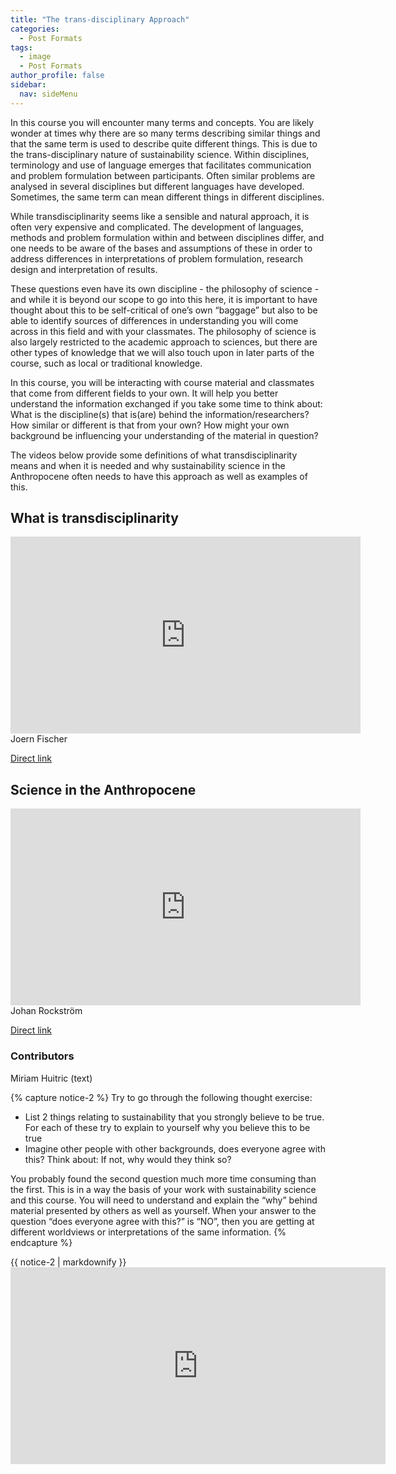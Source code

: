 ```yaml
---
title: "The trans-disciplinary Approach"
categories:
  - Post Formats
tags:
  - image
  - Post Formats
author_profile: false
sidebar:
  nav: sideMenu
---
```

In this course you will encounter many terms and concepts. You are likely wonder at times why there are so many terms describing similar things and that the same term is used to describe quite different things. This is due to the trans-disciplinary nature of sustainability science. Within disciplines, terminology and use of language emerges that facilitates communication and problem formulation between participants. Often similar problems are analysed in several disciplines but different languages have developed. Sometimes, the same term can mean different things in different disciplines. 

While transdisciplinarity seems like a sensible and natural approach, it is often very expensive and complicated. The development of languages, methods and problem formulation within and between disciplines differ, and one needs to be aware of the bases and assumptions of these in order to address differences in interpretations of problem formulation, research design and interpretation of results.

These questions even have its own discipline - the philosophy of science - and while it is beyond our scope to go into this here, it is important to have thought about this to be self-critical of one’s own “baggage” but also to be able to identify sources of differences in understanding you will come across in this field and with your classmates. The philosophy of science is also largely restricted to the academic approach to sciences, but there are other types of knowledge that we will also touch upon in later parts of the course, such as local or traditional knowledge.

In this course, you will be interacting with course material and classmates that come from different fields to your own. It will help you better understand the information exchanged if you take some time to think about: What is the discipline(s) that is(are) behind the information/researchers? How similar or different is that from your own? How might your own background be influencing your understanding of the material in question?

The videos below provide some definitions of what transdisciplinarity means and when it is needed and why sustainability science in the Anthropocene often needs to have this approach as well as examples of this.


## What is transdisciplinarity

<iframe width="560" height="315" src="https://www.youtube.com/embed/cRv78EDki6A" frameborder="0" allowfullscreen></iframe>
Joern Fischer

[Direct link](https://www.youtube.com/embed/cRv78EDki6A) 

## Science in the Anthropocene

<iframe width="560" height="315" src="https://www.youtube.com/embed/W49IIgf_H90" frameborder="0" allowfullscreen></iframe>
Johan Rockström

[Direct link](https://www.youtube.com/embed/W49IIgf_H90)

### Contributors

Miriam Huitric (text)


{% capture notice-2 %}
Try to go through the following thought exercise:

* List 2 things relating to sustainability that you strongly believe to be true. For each of these try to explain to yourself why you believe this to be true
* Imagine other people with other backgrounds, does everyone agree with this? Think about: If not, why would they think so?

You probably found the second question much more time consuming than the first. This is in a way the basis of your work with sustainability science and this course. You will need to understand and explain the “why” behind material presented by others as well as yourself. When your answer to the question “does everyone agree with this?” is “NO”, then you are getting at different worldviews or interpretations of the same information.
{% endcapture %}

<div class="notice--info">{{ notice-2 | markdownify }}</div>

<iframe width="600" height="315" src="https://gitter.im/Introduction-to-Sustainability-Science/Introduction/~embed" frameborder="0">

